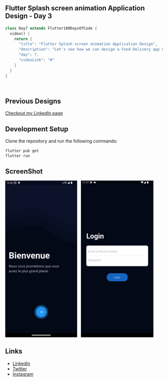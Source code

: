 ## Flutter Splash screen animation Application Design - Day 3

```dart
class Day7 extends Flutter100DaysOfCode {
  video() {
    return {
      "title": "Flutter Splash screen animation Application Design",
      "description": "Let's see how we can design a Food Delivery app UI and add some animation.",
      "day": 7,
      "videoLink": "#"
    }
  }
}
```

<br>

## Previous Designs
[Checkout my LinkedIn page](https://www.linkedin.com/feed/update/urn:li:activity:7034470493072060416/)
<br>

## Development Setup
Clone the repository and run the following commands:
```
flutter pub get
flutter run
```


## ScreenShot

<img src="assets/screenshoot/one.png" height="500em" />&nbsp;&nbsp;&nbsp;<img src="assets/screenshoot/two.png" height="500em" />


## Links
* [LinkedIn](https://www.linkedin.com/in/patrick-wilfried-kamelan-2b388a115/)
* [Twitter](https://twitter.com/KamelanPatrick)
* [Instagram](https://www.instagram.com/patrickispoppin/)
